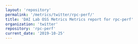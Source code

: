 ```yaml
---
layout: 'repository'
permalink: '/metrics/twitter/rpc-perf/'
title: 'DAI Lab OSS Metrics Metrics report for rpc-perf'
organization: 'twitter'
repository: 'rpc-perf'
current_date: '2019-10-25'
---
```

